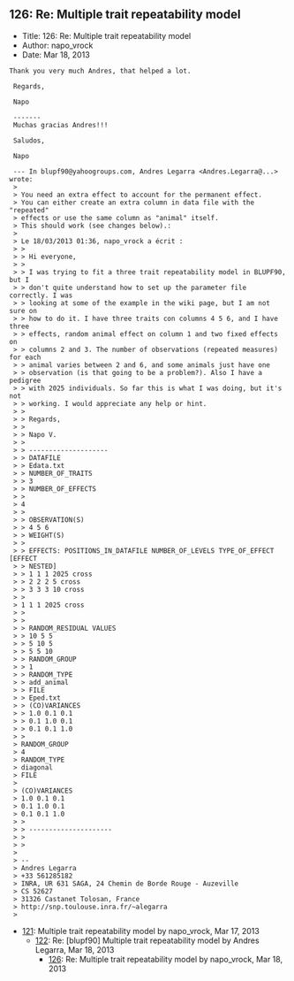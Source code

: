 ## 126: Re: Multiple trait repeatability model

- Title: 126: Re: Multiple trait repeatability model
- Author: napo_vrock
- Date: Mar 18, 2013
```
Thank you very much Andres, that helped a lot.

 Regards,

 Napo

 -------
 Muchas gracias Andres!!!

 Saludos,

 Napo

 --- In blupf90@yahoogroups.com, Andres Legarra <Andres.Legarra@...> wrote:
 >
 > You need an extra effect to account for the permanent effect.
 > You can either create an extra column in data file with the "repeated" 
 > effects or use the same column as "animal" itself.
 > This should work (see changes below).:
 > 
 > Le 18/03/2013 01:36, napo_vrock a écrit :
 > >
 > > Hi everyone,
 > >
 > > I was trying to fit a three trait repeatability model in BLUPF90, but I
 > > don't quite understand how to set up the parameter file correctly. I was
 > > looking at some of the example in the wiki page, but I am not sure on
 > > how to do it. I have three traits con columns 4 5 6, and I have three
 > > effects, random animal effect on column 1 and two fixed effects on
 > > columns 2 and 3. The number of observations (repeated measures) for each
 > > animal varies between 2 and 6, and some animals just have one
 > > observation (is that going to be a problem?). Also I have a pedigree
 > > with 2025 individuals. So far this is what I was doing, but it's not
 > > working. I would appreciate any help or hint.
 > >
 > > Regards,
 > >
 > > Napo V.
 > >
 > > --------------------
 > > DATAFILE
 > > Edata.txt
 > > NUMBER_OF_TRAITS
 > > 3
 > > NUMBER_OF_EFFECTS
 > >
 > 4
 > >
 > > OBSERVATION(S)
 > > 4 5 6
 > > WEIGHT(S)
 > >
 > > EFFECTS: POSITIONS_IN_DATAFILE NUMBER_OF_LEVELS TYPE_OF_EFFECT [EFFECT
 > > NESTED]
 > > 1 1 1 2025 cross
 > > 2 2 2 5 cross
 > > 3 3 3 10 cross
 > >
 > 1 1 1 2025 cross
 > >
 > >
 > > RANDOM_RESIDUAL VALUES
 > > 10 5 5
 > > 5 10 5
 > > 5 5 10
 > > RANDOM_GROUP
 > > 1
 > > RANDOM_TYPE
 > > add_animal
 > > FILE
 > > Eped.txt
 > > (CO)VARIANCES
 > > 1.0 0.1 0.1
 > > 0.1 1.0 0.1
 > > 0.1 0.1 1.0
 > >
 > RANDOM_GROUP
 > 4
 > RANDOM_TYPE
 > diagonal
 > FILE
 > 
 > (CO)VARIANCES
 > 1.0 0.1 0.1
 > 0.1 1.0 0.1
 > 0.1 0.1 1.0
 > >
 > > ---------------------
 > >
 > > 
 > 
 > -- 
 > Andres Legarra
 > +33 561285182
 > INRA, UR 631 SAGA, 24 Chemin de Borde Rouge - Auzeville
 > CS 52627
 > 31326 Castanet Tolosan, France
 > http://snp.toulouse.inra.fr/~alegarra
 > 
```

- [121](0121.md): Multiple trait repeatability model by napo_vrock, Mar 17, 2013
    - [122](0122.md): Re: [blupf90] Multiple trait repeatability model by Andres Legarra, Mar 18, 2013
        - [126](0126.md): Re: Multiple trait repeatability model by napo_vrock, Mar 18, 2013
